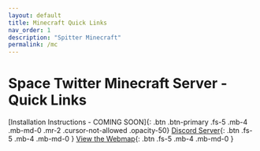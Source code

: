```yaml
---
layout: default
title: Minecraft Quick Links
nav_order: 1
description: "Spitter Minecraft"
permalink: /mc
---
```


# Space Twitter Minecraft Server - Quick Links

[Installation Instructions - COMING SOON]{: .btn .btn-primary .fs-5 .mb-4 .mb-md-0 .mr-2 .cursor-not-allowed .opacity-50}
[Discord Server](https://discord.gg/YTdycBXu28){: .btn .fs-5 .mb-4 .mb-md-0 }
[View the Webmap](https://map.spitter.space){: .btn .fs-5 .mb-4 .mb-md-0 }
